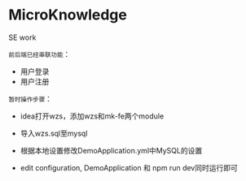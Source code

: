 # MicroKnowledge
SE work

`前后端已经串联功能`：

- 用户登录
- 用户注册



`暂时操作步骤`：

- idea打开wzs，添加wzs和mk-fe两个module
- 导入wzs.sql至mysql

- 根据本地设置修改DemoApplication.yml中MySQL的设置

- edit configuration, DemoApplication 和 npm run dev同时运行即可